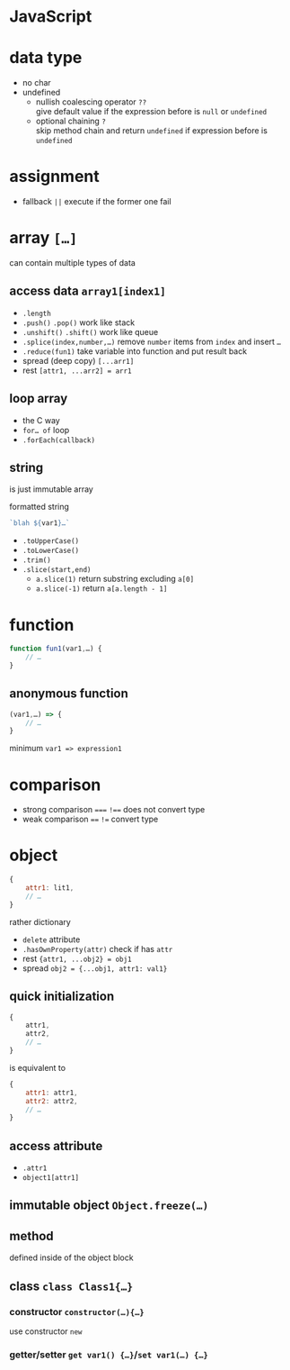 <!-- toc -->
# JavaScript

# data type

- no char
- undefined
    - nullish coalescing operator `??`\
        give default value if the expression before is `null` or `undefined`
    - optional chaining `?`\
        skip method chain and return `undefined` if expression before is `undefined`

# assignment

- fallback `||` execute if the former one fail

# array `[…]`

can contain multiple types of data

## access data `array1[index1]`

- `.length`
- `.push()` `.pop()` work like stack
- `.unshift()` `.shift()` work like queue
- `.splice(index,number,…)` remove `number` items from `index` and insert `…`
- `.reduce(fun1)` take variable into function and put result back
- spread (deep copy) `[...arr1]`
- rest `[attr1, ...arr2] = arr1`

## loop array

- the C way
- `for… of` loop
- `.forEach(callback)`

## string

is just immutable array

formatted string

```javascript
`blah ${var1}…`
```

- `.toUpperCase()`
- `.toLowerCase()`
- `.trim()`
- `.slice(start,end)`
    - `a.slice(1)` return substring excluding `a[0]`
    - `a.slice(-1)` return `a[a.length - 1]`

# function

```javascript
function fun1(var1,…) {
    // …
}
```

## anonymous function

```javascript
(var1,…) => {
    // …
}
```

minimum `var1 => expression1`

# comparison

- strong comparison `===` `!==` does not convert type
- weak comparison `==` `!=` convert type

# object

```javascript
{
    attr1: lit1,
    // …
}
```

rather dictionary

- `delete` attribute
- `.hasOwnProperty(attr)` check if has `attr`
- rest `{attr1, ...obj2} = obj1`
- spread `obj2 = {...obj1, attr1: val1}`

## quick initialization

```javascript
{
    attr1,
    attr2,
    // …
}
```

is equivalent to

```javascript
{
    attr1: attr1,
    attr2: attr2,
    // …
}
```

## access attribute

- `.attr1`
- `object1[attr1]`

## immutable object `Object.freeze(…)`

## method

defined inside of the object block

## class `class Class1{…}`

### constructor `constructor(…){…}`

use constructor `new`

### getter/setter `get var1() {…}`/`set var1(…) {…}`
